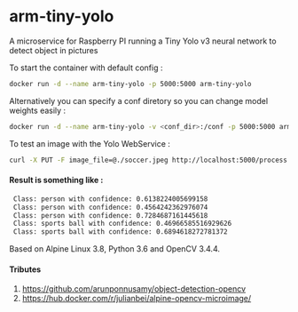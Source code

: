 # arm-tiny-yolo
A microservice for Raspberry PI running a Tiny Yolo v3 neural network to detect object in pictures 

To start the container with default config :
```bash
docker run -d --name arm-tiny-yolo -p 5000:5000 arm-tiny-yolo
```

Alternatively you can specify a conf diretory so you can change model weights easily :
```bash
docker run -d --name arm-tiny-yolo -v <conf_dir>:/conf -p 5000:5000 arm-tiny-yolo
```

To test an image with the Yolo WebService : 
```bash
curl -X PUT -F image_file=@./soccer.jpeg http://localhost:5000/process
```

#### Result is something like :
```bash
 Class: person with confidence: 0.6138224005699158
 Class: person with confidence: 0.4564242362976074
 Class: person with confidence: 0.7284687161445618
 Class: sports ball with confidence: 0.46966585516929626
 Class: sports ball with confidence: 0.6894618272781372
```
 
Based on Alpine Linux 3.8, Python 3.6 and OpenCV 3.4.4.

#### Tributes
1. https://github.com/arunponnusamy/object-detection-opencv
2. https://hub.docker.com/r/julianbei/alpine-opencv-microimage/

